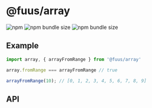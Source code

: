 # @fuus/array

![npm](https://img.shields.io/npm/v/@fuus/array?style=flat-square) ![npm bundle size](https://img.shields.io/bundlephobia/min/@fuus/array?label=minified&style=flat-square) ![npm bundle size](https://img.shields.io/bundlephobia/minzip/@fuus/array?label=zipped&style=flat-square)

## Example

```js
import array, { arrayFromRange } from '@fuus/array'

array.fromRange === arrayFromRange // true

arrayFromRange(10); // [0, 1, 2, 3, 4, 5, 6, 7, 8, 9]
```

## API
